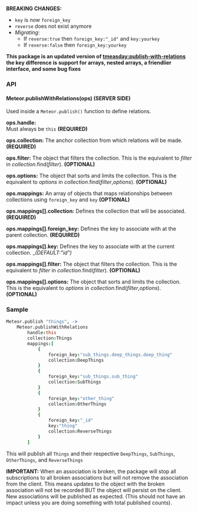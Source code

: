 __BREAKING CHANGES:__
* ```key``` is now ```foreign_key```
* ```reverse``` does not exist anymore
* _Migrating_:
	* If ```reverse:true``` then ```foreign_key:"_id"``` and ```key:yourkey```
	* If ```reverse:false``` then ```foreign_key:yourkey```

__This package is an updated version of [tmeasday:publish-with-relations](https://atmospherejs.com/tmeasday/publish-with-relations) the key difference is support for arrays, nested arrays, a friendlier interface, and some bug fixes__

### API
#### Meteor.publishWithRelations(ops) (SERVER SIDE)
Used inside a ```Meteor.publish()``` function to define relations.

__ops.handle:__  
    Must always be ```this``` __(REQUIRED)__

__ops.collection:__
	The anchor collection from which relations will be made. __(REQUIRED)__

__ops.filter:__
	The object that filters the collection. This is the equivalent to _filter_ in _collection_.find(_filter_).  __(OPTIONAL)__

__ops.options:__
	The object that sorts and limits the collection. This is the equivalent to _options_ in _collection_.find(_filter_,_options_). __(OPTIONAL)__

__ops.mappings:__
	An array of objects that maps relationships between collections using ```foreign_key``` and ```key``` __(OPTIONAL)__

__ops.mappings[].collection:__
	Defines the collection that will be associated. __(REQUIRED)__

__ops.mappings[].foreign_key:__
	Defines the key to associate with at the parent collection. __(REQUIRED)__

__ops.mappings[].key:__
	Defines the key to associate with at the current collection. __(DEFAULT:"_id")__

__ops.mappings[].filter:__
	The object that filters the collection. This is the equivalent to _filter_ in _collection_.find(_filter_).  __(OPTIONAL)__

__ops.mappings[].options:__
	The object that sorts and limits the collection. This is the equivalent to _options_ in _collection_.find(_filter_,_options_). __(OPTIONAL)__

### Sample
```coffeescript
Meteor.publish "things", ->
	Meteor.publishWithRelations
		handle:this
		collection:Things
		mappings:[
			{
				foreign_key:"sub_things.deep_things.deep_thing"
				collection:DeepThings
			}
			{
				foreign_key:"sub_things.sub_thing"
				collection:SubThings
			}
			{
				foreign_key:"other_thing"
				collection:OtherThings
			}
			{
				foreign_key:"_id"
				key:"thing"
				collection:ReverseThings
			}
		]
```

This will publish all ```Things``` and their respective ```DeepThings```, ```SubThings```, ```OtherThings```, and ```ReverseThings```

__IMPORTANT:__ When an association is broken, the package will stop all subscriptions to all broken associations but will not remove the association from the client. This means updates to the object with the broken association will not be recorded BUT the object will persist on the client. New associations will be published as expected. (This should not have an impact unless you are doing something with total published counts).


